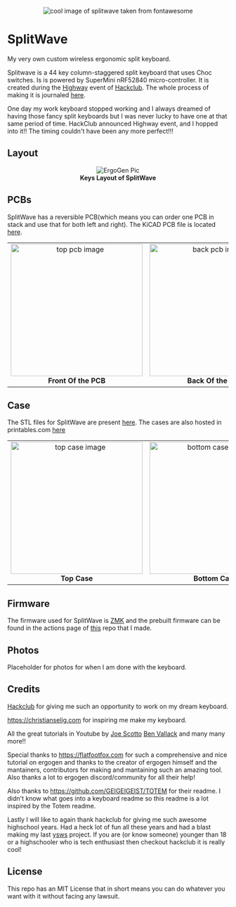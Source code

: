 <p align="center">
  <img src="https://github.com/user-attachments/assets/bc027052-61be-4896-ba92-261f88d98a89" alt="cool image of splitwave taken from fontawesome" /><br>
</p>

# SplitWave
My very own custom wireless ergonomic split keyboard.

Splitwave is a 44 key column-staggered split keyboard that uses Choc switches.
Is is powered by SuperMini nRF52840 micro-controller. It is created during the
[Highway](https://highway.hackclub.com/) event of [Hackclub](https://hackclub.com/). The whole process of making it is journaled [here](https://github.com/AnkushRoy-code/SplitWave/blob/main/JOURNAL.md).

One day my work keyboard stopped working and I always dreamed of having those
fancy split keyboards but I was never lucky to have one at that same period of
time. HackClub announced Highway event, and I hopped into it!! The timing
couldn't have been any more perfect!!!

## Layout
<p align="center">
  <img src="https://github.com/user-attachments/assets/c5044cca-7e35-4981-b7e6-44f1080ee87a" alt="ErgoGen Pic" /><br>
  <b>Keys Layout of SplitWave</b>
</p>

## PCBs
SplitWave has a reversible PCB(which means you can order one PCB in stack and
use that for both left and right).
The KiCAD PCB file is located [here](https://github.com/AnkushRoy-code/SplitWave/blob/main/ergogen/pcb/board.kicad_pcb).

<table>
  <tr>
    <td align="center">
      <img src="https://github.com/user-attachments/assets/d6bdcda3-fc9e-407a-a3c5-6bb332dbc9ab" alt="top pcb image" width="300"/><br>
      <b>Front Of the PCB</b>
    </td>
    <td align="center">
      <img src="https://github.com/user-attachments/assets/a482d28e-3f60-4139-b6f1-a964b47f3720" alt="back pcb image" width="300"/><br>
      <b>Back Of the PCB</b>
    </td>
    <td align="center">
      <img src="https://github.com/user-attachments/assets/7bd0ee6d-b7cc-4e0a-bba2-bdaa8828d381" alt="pcb image" width="300"/><br>
      <b>PCB in KiCAD</b>
    </td>
  </tr>
</table>

## Case
The STL files for SplitWave are present [here](https://github.com/AnkushRoy-code/SplitWave/tree/main/ergogen/output/cases).
The cases are also hosted in printables.com [here](https://www.printables.com/model/1317576-splitwave-split-keyboard-cases)

<table>
  <tr>
    <td align="center">
      <img src="https://github.com/user-attachments/assets/ddbc66f0-9e65-4bc9-9bac-a4dadfcedda5" alt="top case image" width="300"/><br>
      <b>Top Case</b>
    </td>
    <td align="center">
      <img src="https://github.com/user-attachments/assets/bcb9879a-e507-4541-a275-25d90300118a" alt="bottom case image" width="300"/><br>
      <b>Bottom Case</b>
    </td>
        <td align="center">
      <img src="https://github.com/user-attachments/assets/3ddfc4c5-8d75-41bf-9f1a-af222884b979" alt="all the cases together" width="300"/><br>
      <b>All of them together</b>
    </td>
  </tr>
</table>

## Firmware
The firmware used for SplitWave is [ZMK](https://zmk.dev) and the prebuilt firmware can be found in the actions page of [this](https://github.com/AnkushRoy-code/zmk-config-splitwave) repo that I made.

## Photos
Placeholder for photos for when I am done with the keyboard.

## Credits
[Hackclub](https://hackclub.com/) for giving me such an opportunity to work on my dream keyboard.

https://christianselig.com for inspiring me make my keyboard.

All the great tutorials in Youtube by [Joe Scotto](https://www.youtube.com/@joe_scotto) [Ben Vallack](https://www.youtube.com/@BenVallack) and many many more!!

Special thanks to https://flatfootfox.com for such a comprehensive and nice
tutorial on ergogen and thanks to the creator of ergogen himself and the
mantainers, contributors for making and mantaining such an amazing tool. Also
thanks a lot to ergogen discord/community for all their help!

Also thanks to https://github.com/GEIGEIGEIST/TOTEM for their readme. I didn't
know what goes into a keyboard readme so this readme is a lot inspired by the
Totem readme.

Lastly I will like to again thank hackclub for giving me such awesome
highschool years. Had a heck lot of fun all these years and had a blast making
my last [ysws](https://ysws.hackclub.com/) project. If you are (or know someone) younger than 18 or a
highschooler who is tech enthusiast then checkout hackclub it is really cool!

## License
This repo has an MIT License that in short means you can do whatever you want
with it without facing any lawsuit.
